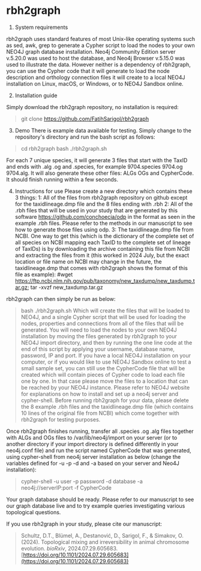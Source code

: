 # rbh2graph

1. System requirements

rbh2graph uses standard features of most Unix-like operating systems such as sed, awk, grep to generate a Cypher script to load the nodes to your own NEO4J graph database installation.
Neo4j Community Edition server v.5.20.0 was used to host the database, and Neo4j Browser v.5.15.0 was used to illustrate the data. However neither is a dependency of rbh2graph, you can use the Cypher code that it will generate to load the node description and orthology connection files it will create to a local NEO4J installation on Linux, macOS, or Windows, or to NEO4J Sandbox online.

2. Installation guide

Simply download the rbh2graph repository, no installation is required:

>git clone https://github.com/FatihSarigol/rbh2graph

3. Demo
There is example data available for testing. Simply change to the repository's directory and run the bash script as follows:

>cd rbh2graph
>bash ./rbh2graph.sh

For each 7 unique species, it will generate 3 files that start with the TaxID and ends with .alg .og and .species, for example 9704.species 9704.og 9704.alg.
It will also generate these other files: ALGs OGs and CypherCode.
It should finish running within a few seconds.

4. Instructions for use
Please create a new directory which contains these 3 things:
1: All of the files from rbh2graph repository on github except for the taxidlineage.dmp file and the 8 files ending with .rbh
2: All of the .rbh files that will be used in your study that are generated by this software https://github.com/conchoecia/odp in the format as seen in the example .rbh files. Please refer to the methods in our manuscript to see how to generate those files using odp.
3: The taxidlineage.dmp file from NCBI. One way to get this (which is the dictionary of the complete set of all species on NCBI mapping each TaxID to the complete set of lineage of TaxIDs) is by downloading the archive containing this file from NCBI and extracting the files from it (this worked in 2024 July, but the exact location or file name on NCBI may change in the future, the taxidlineage.dmp that comes with rbh2graph shows the format of this file as example): #wget https://ftp.ncbi.nlm.nih.gov/pub/taxonomy/new_taxdump/new_taxdump.tar.gz; tar -xvzf new_taxdump.tar.gz

rbh2graph can then simply be run as below:
>bash ./rbh2graph.sh
Which will create the files that will be loaded to NEO4J, and a single Cypher script that will be used for loading the nodes, properties and connections from all of the files that will be generated. You will need to load the nodes to your own NEO4J installation by moving the files generated by rbh2graph to your NEO4J import directory, and then by running the one line code at the end of this script by applying your username, database name, password, IP and port. If you have a local NEO4J installation on your computer, or if you would like to use NEO4J Sandbox online to test a small sample set, you can still use the CypherCode file that will be created which will contain pieces of Cypher code to load each file one by one. In that case please move the files to a location that can be reached by your NEO4J instance. Please refer to NEO4J website for explanations on how to install and set up a neo4j server and cypher-shell.
Before running rbh2graph for your data, please delete the 8 example .rbh files and the taxidlineage.dmp file (which contains 10 lines of the original file from NCBI) which come together with rbh2graph for testing purposes.

Once rbh2graph finishes running, transfer all .species .og .alg files together with ALGs and OGs files to /var/lib/neo4j/import on your server (or to another directory if your import directory is defined differently in your neo4j.conf file) and run the script named CypherCode that was generated, using cypher-shell from neo4j server installation as below (change the variables defined for -u -p -d and -a based on your server and Neo4J installation):
>cypher-shell -u user -p password -d database -a neo4j://serverIP:port -f CypherCode

Your graph database should be ready.
Please refer to our manuscript to see our graph database live and to try example queries investigating various topological questions.


If you use rbh2graph in your study, please cite our manuscript:
> Schultz, D.T., Blümel, A., Destanović, D., Sarigol, F., & Simakov, O. (2024).
> Topological mixing and irreversibility in animal chromosome evolution.
> *bioRxiv*, 2024.07.29.605683. [https://doi.org/10.1101/2024.07.29.605683](https://doi.org/10.1101/2024.07.29.605683)
